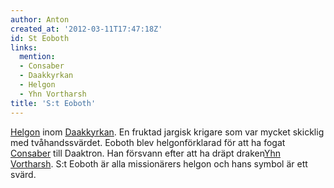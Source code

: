 ```yaml
---
author: Anton
created_at: '2012-03-11T17:47:18Z'
id: St Eoboth
links:
  mention:
  - Consaber
  - Daakkyrkan
  - Helgon
  - Yhn Vortharsh
title: 'S:t Eoboth'
---
```


[Helgon] inom [Daakkyrkan]. En fruktad jargisk krigare som var mycket skicklig med tvåhandssvärdet.
Eoboth blev helgonförklarad för att ha fogat [Consaber] till Daaktron. Han försvann efter att ha
dräpt draken[Yhn Vortharsh]. S:t Eoboth är alla missionärers helgon och hans symbol är ett svärd.

  [Helgon]: Helgon
  [Daakkyrkan]: Daakkyrkan
  [Consaber]: Consaber
  [Yhn Vortharsh]: Yhn_Vortharsh

